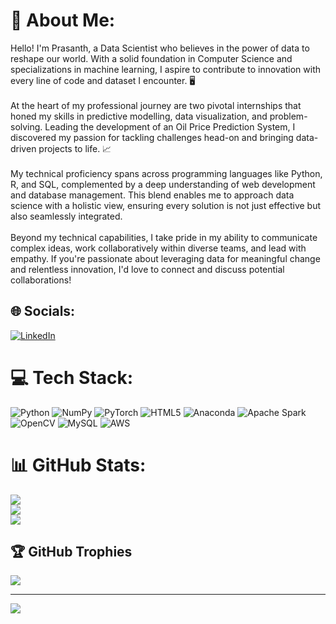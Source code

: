 # 💫 About Me:
Hello! I'm Prasanth, a Data Scientist who believes in the power of data to reshape our world. With a solid foundation in Computer Science and specializations in machine learning, I aspire to contribute to innovation with every line of code and dataset I encounter. 🖥️<br><br>At the heart of my professional journey are two pivotal internships that honed my skills in predictive modelling, data visualization, and problem-solving. Leading the development of an Oil Price Prediction System, I discovered my passion for tackling challenges head-on and bringing data-driven projects to life. 📈<br><br>My technical proficiency spans across programming languages like Python, R, and SQL, complemented by a deep understanding of web development and database management. This blend enables me to approach data science with a holistic view, ensuring every solution is not just effective but also seamlessly integrated.<br><br>Beyond my technical capabilities, I take pride in my ability to communicate complex ideas, work collaboratively within diverse teams, and lead with empathy. If you're passionate about leveraging data for meaningful change and relentless innovation, I'd love to connect and discuss potential collaborations!


## 🌐 Socials:
[![LinkedIn](https://img.shields.io/badge/LinkedIn-%230077B5.svg?logo=linkedin&logoColor=white)](https://linkedin.com/in/theprasanth) 

# 💻 Tech Stack:
![Python](https://img.shields.io/badge/python-3670A0?style=for-the-badge&logo=python&logoColor=ffdd54) ![NumPy](https://img.shields.io/badge/numpy-%23013243.svg?style=for-the-badge&logo=numpy&logoColor=white) ![PyTorch](https://img.shields.io/badge/PyTorch-%23EE4C2C.svg?style=for-the-badge&logo=PyTorch&logoColor=white) ![HTML5](https://img.shields.io/badge/html5-%23E34F26.svg?style=for-the-badge&logo=html5&logoColor=white) ![Anaconda](https://img.shields.io/badge/Anaconda-%2344A833.svg?style=for-the-badge&logo=anaconda&logoColor=white) ![Apache Spark](https://img.shields.io/badge/Apache%20Spark-FDEE21?style=for-the-badge&logo=apachespark&logoColor=black) ![OpenCV](https://img.shields.io/badge/opencv-%23white.svg?style=for-the-badge&logo=opencv&logoColor=white) ![MySQL](https://img.shields.io/badge/mysql-%2300000f.svg?style=for-the-badge&logo=mysql&logoColor=white) ![AWS](https://img.shields.io/badge/AWS-%23FF9900.svg?style=for-the-badge&logo=amazon-aws&logoColor=white)
# 📊 GitHub Stats:
![](https://github-readme-stats.vercel.app/api?username=Prasanth-Junnada&theme=dark&hide_border=false&include_all_commits=true&count_private=true)<br/>
![](https://github-readme-streak-stats.herokuapp.com/?user=Prasanth-Junnada&theme=dark&hide_border=false)<br/>
![](https://github-readme-stats.vercel.app/api/top-langs/?username=Prasanth-Junnada&theme=dark&hide_border=false&include_all_commits=true&count_private=true&layout=compact)

## 🏆 GitHub Trophies
![](https://github-profile-trophy.vercel.app/?username=Prasanth-Junnada&theme=gruvbox&no-frame=false&no-bg=false&margin-w=4)

---
[![](https://visitcount.itsvg.in/api?id=Prasanth-Junnada&icon=5&color=3)](https://visitcount.itsvg.in)

<!-- Proudly created with GPRM ( https://gprm.itsvg.in ) -->
